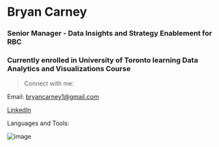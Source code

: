 # Bryan Carney

### Senior Manager - Data Insights and Strategy Enablement for RBC  

### Currently enrolled in University of Toronto learning Data Analytics and Visualizations Course 

> Connect with me:

Email: bryancarney1@gmail.com

[LinkedIn](https://www.linkedin.com/in/bryan-l-carney/)

Languages and Tools:

![image](https://github.com/user-attachments/assets/cff15a46-56eb-4c15-8ce6-7f13319e04e4)

